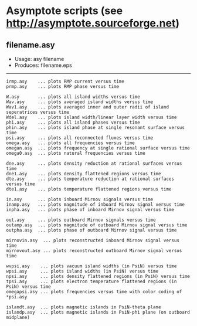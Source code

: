 # Asymptote scripts (see http://asymptote.sourceforge.net)

## filename.asy
- Usage:	    asy filename
- Produces:   filename.eps
---

	irmp.asy    ... plots RMP current versus time
	prmp.asy    ... plots RMP phase versus time

	W.asy       ... plots all island widths versus time
	Wav.asy     ... plots averaged island widths versus time
	Wav1.asy    ... plots averaged inner and outer radii of island seperatrices versus time
	Wdel.asy    ... plots island width/linear layer width versus time
	phi.asy     ... plots all island phases versus time
	phin.asy    ... plots island phase at single resonant surface versus time
	psi.asy     ... plots all reconnected fluxes versus time
	omega.asy   ... plots all frequencies versus time
	omegan.asy  ... plots frequency at single rational surface versus time
	omega0.asy  ... plots natural frequencies versus time

	dne.asy     ... plots density reduction at rational surfaces versus time
	dne1.asy    ... plots density flattened regions versus time
	dte.asy     ... plots temperature reduction at rational surfaces versus time
	dte1.asy    ... plots temperature flattened regions versus time

	in.asy      ... plots inboard Mirnov signals versus time
	inamp.asy   ... plots magnitude of inboard Mirnov signal versus time
	inpha.asy   ... plots phase of inboard Mirnov signal versus time

	out.asy     ... plots outboard Mirnov signals versus time
	outamp.asy  ... plots magnitude of outboard Mirnov signal versus time
	outpha.asy  ... plots phase of outboard Mirnov signal versus time

	mirnovin.asy  ... plots reconstructed inboard Mirnov signal versus time
	mirnovout.asy ... plots reconstructed outboard Mirnov signal versus time

	wvpsi.asy    ... plots vacuum island widths (in PsiN) versus time
	wpsi.asy     ... plots island widths (in PsiN) versus time
	npsi.asy     ... plots density flattened regions (in PsiN) versus time
	tpsi.asy     ... plots electron temperature flattened regions (in PsiN) versus time
	omegapsi.asy ... plots frequencies versus time with color coding of *psi.asy
	
	islandt.asy  ... plots magnetic islands in PsiN-theta plane
	islandp.asy  ... plots magnetic islands in PsiN-phi plane (on outboard midplane)


